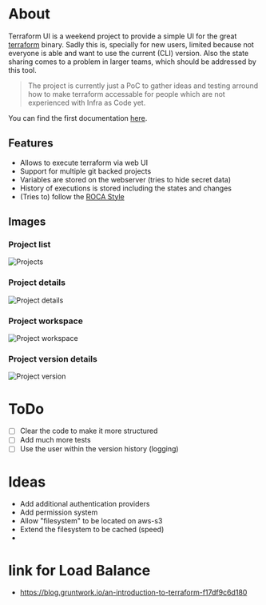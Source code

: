 # About
Terraform UI is a weekend project to provide a simple UI for the great [terraform](terraform.io) binary. Sadly this is, specially for new users, limited because not everyone is able and want to use the current (CLI) version. Also the state sharing comes to a problem in larger teams, which should be addressed by this tool.

> The project is currently just a PoC to gather ideas and testing arround how to make terraform accessable for people which are not experienced with Infra as Code yet.

You can find the first documentation [here](/DOCUMENTATION.md).

## Features
- Allows to execute terraform via web UI
- Support for multiple git backed projects
- Variables are stored on the webserver (tries to hide secret data)
- History of executions is stored including the states and changes
- (Tries to) follow the [ROCA Style](http://roca-style.org/)

## Images
### Project list
![Projects](github_images/projects.png)  
### Project details
![Project details](github_images/details.png)
### Project workspace
![Project workspace](github_images/workspace.png)
### Project version details
![Project version](github_images/version.png)

# ToDo
- [ ] Clear the code to make it more structured
- [ ] Add much more tests
- [ ] Use the user within the version history (logging)

# Ideas
- Add additional authentication providers
- Add permission system
- Allow "filesystem" to be located on aws-s3
- Extend the filesystem to be cached (speed)
-
# link for Load Balance
- https://blog.gruntwork.io/an-introduction-to-terraform-f17df9c6d180 
